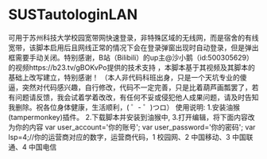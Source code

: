 # SUSTautologinLAN
可用于苏州科技大学校园宽带网快速登录，非特殊区域的无线网，而是宿舍的有线宽带，该脚本启用后且网线正常的情况下会在登录弹窗出现时自动登录，但是弹出框需要手动关闭。特别感谢，B站（Bilibili）的up主@沙小鹅（id:500305629）的视频https://b23.tv/gBOKvPo提供的技术支持 ，本脚本基于其视频及其脚本的基础上改写建立，特别感谢！
（本人非代码科班出身，只是一个天坑专业的傻逼，突然对代码感兴趣，自行修改，代码不一定完善，只是比着葫芦画瓢罢了，若有问题请反馈，我会试着学着改改，有任何不妥或侵犯他人成果问题，请及时告知我删除。祝各位身体健康，生活顺利，( ゜- ゜)つロ）
使用说明:
1.安装油猴(tampermonkey)插件。
2.下载脚本并安装到油猴中,
3.打开编辑，将下面内容改为你的内容
    var user_account='你的账号';
    var user_password='你的密码';
    var lsp=4;//你的运营商对应的数字，运营商代码，1 校园网、2 中国移动、3 中国联通、4 中国电信

